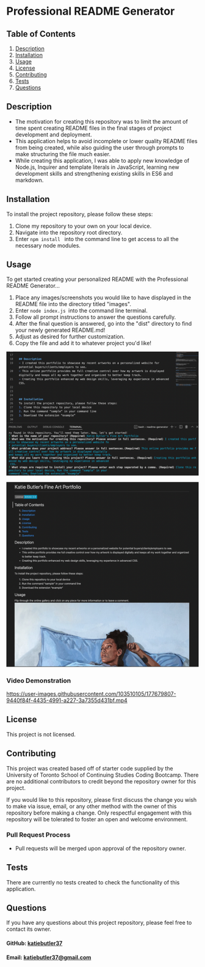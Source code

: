 # Professional README Generator

  ## Table of Contents
  1. [Description](#description)
  2. [Installation](#installation)
  3. [Usage](#usage)
  4. [License](#license)
  5. [Contributing](#contributing)
  6. [Tests](#tests)
  7. [Questions](#questions)
   
## Description
- The motivation for creating this repository was to limit the amount of time spent creating README files in the final stages of project development and deployment.
- This application helps to avoid incomplete or lower quality README files from being created, while also guiding the user through prompts to make structuring the file much easier.
- While creating this application, I was able to apply new knowledge of Node.js, Inquirer and template literals in JavaScript, learning new development skills and strengthening existing skills in ES6 and markdown.
   
## Installation
To install the project repository, please follow these steps:
1. Clone my repository to your own on your local device.
2. Navigate into the repository root directory.
3. Enter ```npm install ``` into the command line to get access to all the necessary node modules.

## Usage
To get started creating your personalized README with the Professional README Generator...
1. Place any images/screenshots you would like to have displayed in the README file into the directory titled "images".
2. Enter ```node index.js ```into the command line terminal.
3. Follow all prompt instructions to answer the questions carefully.
4. After the final question is answered, go into the "dist" directory to find your newly generated README.md!
5. Adjust as desired for further customization.
6. Copy the file and add it to whatever project you'd like!

![README Generator Command Line](./images/command-line.png)

![README Generator Result](./images/result.png)

### Video Demonstration

https://user-images.githubusercontent.com/103510105/177679807-9440f84f-4435-4991-a227-3a7355d431bf.mp4

## License
This project is not licensed.

## Contributing
This project was created based off of starter code supplied by the University of Toronto School of Continuing Studies Coding Bootcamp. 
There are no additional contributors to credit beyond the repository owner for this project.

If you would like to this repository, please first discuss the change you wish to make via issue, email, or any other method with the owner of this repository before making a change. Only respectful engagement with this repository will be tolerated to foster an open and welcome environment.
  ### Pull Request Process
  - Pull requests will be merged upon approval of the repository owner.

## Tests
 There are currently no tests created to check the functionality of this application.
 
## Questions
If you have any questions about this project repository, please feel free to contact its owner.
  #### GitHub: [katiebutler37](https://github.com/katiebutler37)
  #### Email: [katiebutler37@gmail.com](mailto:katiebutler37@gmail.com)

    
